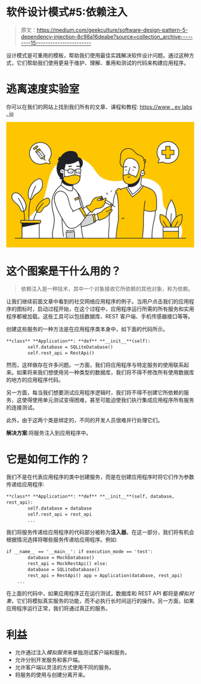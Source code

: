 # 软件设计模式#5:依赖注入

> 原文：<https://medium.com/geekculture/software-design-pattern-5-dependency-injection-8c98a16deabe?source=collection_archive---------15----------------------->

设计模式是可重用的模板，帮助我们使用最佳实践解决软件设计问题。通过这种方式，它们帮助我们使用更易于维护、理解、重用和测试的代码来构建应用程序。

# 逃离速度实验室

你可以在我们的网站上找到我们所有的文章、课程和教程:
[https://www . ev labs . io](https://www.evlabs.io/)

![](img/798761883103c793ba00a50b6a721d16.png)

# 这个图案是干什么用的？

> 依赖注入是一种技术，其中一个对象接收它所依赖的其他对象，称为依赖。

让我们继续前面文章中看到的社交网络应用程序的例子。当用户点击我们的应用程序的图标时，启动过程开始，在这个过程中，应用程序运行所需的所有服务和实用程序都被加载。这些工具可以包括数据库、REST 客户端、手机传感器接口等等。

创建这些服务的一种方法是在应用程序类本身中，如下面的代码所示。

```
**class** **Application**: **def** **__init__**(self):
        self.database = SQLiteDatabase()
        self.rest_api = RestApi()
```

然而，这样做存在许多问题。一方面，我们将应用程序与特定服务的使用联系起来。如果将来我们想使用另一种类型的数据库，我们将不得不修改所有使用数据库的地方的应用程序代码。

另一方面，每当我们想要测试应用程序逻辑时，我们将不得不创建它所依赖的服务，这使得使用单元测试变得困难，甚至可能迫使我们执行集成应用程序所有服务的连接测试。

此外，由于这两个类是绑定的，不同的开发人员很难并行处理它们。

**解决方案**:将服务注入到应用程序中。

# 它是如何工作的？

我们不是在代表应用程序的类中创建服务，而是在创建应用程序时将它们作为参数传递给应用程序:

```
**class** **Application**: **def** **__init__**(self, database, rest_api):
        self.database = database
        self.rest_api = rest_api
        ...
```

我们将服务传递给应用程序的代码部分被称为**注入器**。在这一部分，我们将有机会根据情况选择将哪些服务传递给应用程序。例如:

```
if __name__ == '__main__': if execution_mode == 'test':
        database = MockDatabase()
        rest_api = MockRestApi() else:
        database = SQLiteDatabase()
        rest_api = RestApi() app = Application(database, rest_api)
    ...
```

在上面的代码中，如果应用程序正在运行测试，数据库和 REST API 都将是*模拟对象*，它们将模拟真实服务的功能，而不必执行长时间运行的操作。另一方面，如果应用程序运行正常，我们将通过真正的服务。

# 利益

*   允许通过注入*模拟服务*来单独测试客户端和服务。
*   允许分别开发服务和客户端。
*   允许客户端以灵活的方式使用不同的服务。
*   将服务的使用与创建分离开来。